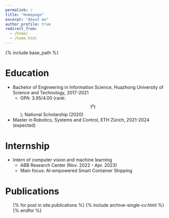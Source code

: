 ```yaml
---
permalink: /
title: "Homepage"
excerpt: "About me"
author_profile: true
redirect_from: 
  - /home/
  - /home.html
---
```


{% include base_path %}

Education
======
* Bachelor of Engineering in Information Science, Huazhong University of Science and Technology, 2017-2021
  * GPA: 3.95/4.00 (rank: $$1^st$$); National Scholarship (2020)
* Master in Robotics, Systems and Control,  ETH Zürich, 2021-2024 (expected)

Internship
======
* Intern of computer vision and machine learning
  * ABB Research Center (Nov. 2022 - Apr. 2023)
  * Main focus: AI-empowered Smart Container Shipping
  
Publications
======
  <ul>{% for post in site.publications %}
    {% include archive-single-cv.html %}
  {% endfor %}</ul>